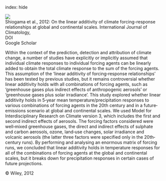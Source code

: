 index: hide

<div class="Citation">
    <div class="Citation-thumb CitationThumb-linked"  data-href="https://doi.org/10.1002/joc.3607">
      <img src="https://static.claimspace.cloud/climate-study-static/refs/thumbs/10/Shiogama_et_al_2012-thumb.png" />
    </div>

  <div class="Citation-body">
    <div class="Citation-text">Shiogama et al., 2012: On the linear additivity of climate forcing-response relationships at global and continental scales. <span class="Article-journal">International Journal of Climatology, </span><span class="Article-volume"></span></div>
    <div class="Citation-links">
      <div class="CitationLink" data-href="https://doi.org/10.1002/joc.3607">
        <div class="CitationLink-icon CitationLink-Doi"></div>
        <div class="CitationLink-text">DOI</div>
      </div>
      <div class="CitationLink" data-href="https://scholar.google.com/scholar?q=10.1002/joc.3607">
        <div class="CitationLink-icon CitationLink-Scholar"></div>
        <div class="CitationLink-text">Google Scholar</div>
      </div>
    </div>
  </div>
</div>

Within the context of the prediction, detection and attribution of climate change, a number of studies have explicitly or implicitly assumed that individual climate responses to individual forcing agents can be linearly added to obtain the total climate response to the sum of the forcing agents. This assumption of the ‘linear additivity of forcing‐response relationships’ has been tested by previous studies, but it remains controversial whether linear additivity holds with all combinations of forcing agents, such as ‘greenhouse gases plus indirect effects of anthropogenic aerosols’ or ‘greenhouse gases plus solar irradiance’. This study explored whether linear additivity holds in 5‐year mean temperature/precipitation responses to various combinations of forcing agents in the 20th century and in a future‐emissions scenario at global and continental scales. We used Model for Interdisciplinary Research on Climate version 3, which includes the first and second indirect effects of aerosols. The forcing factors considered were well‐mixed greenhouse gases, the direct and indirect effects of sulphate and carbon aerosols, ozone, land‐use changes, solar irradiance and volcanic aerosols (the latter three factors were specified only in the 20th‐century runs). By performing and analysing an enormous matrix of forcing runs, we concluded that linear additivity holds in temperature responses for all of the combinations of forcing agents at the global and continental scales, but it breaks down for precipitation responses in certain cases of future projections.

<div class="Citation-copy">
&copy; Wiley, 2012
</div>